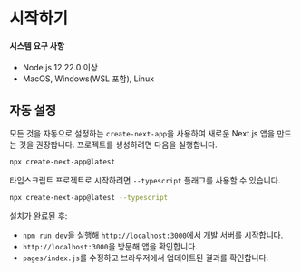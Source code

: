 # 시작하기

#### 시스템 요구 사항

- Node.js 12.22.0 이상
- MacOS, Windows(WSL 포함), Linux

## 자동 설정

모든 것을 자동으로 설정하는 `create-next-app`을 사용하여 새로운 Next.js 앱을 만드는 것을 권장합니다. 프로젝트를 생성하려면 다음을 실행합니다.

```bash
npx create-next-app@latest
```

타입스크립트 프로젝트로 시작하려면 `--typescript` 플래그를 사용할 수 있습니다.

```bash
npx create-next-app@latest --typescript
```

설치가 완료된 후:

- `npm run dev`을 실행해 `http://localhost:3000`에서 개발 서버를 시작합니다.
- `http://localhost:3000`을 방문해 앱을 확인합니다.
- `pages/index.js`를 수정하고 브라우저에서 업데이트된 결과를 확인합니다.